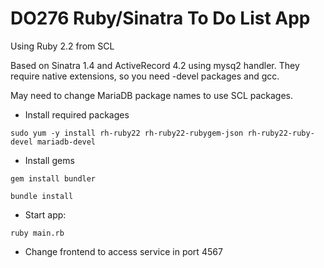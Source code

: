 # DO276 Ruby/Sinatra To Do List App

Using Ruby 2.2 from SCL

Based on Sinatra 1.4 and ActiveRecord 4.2 using mysq2 handler. They require native extensions, so you need -devel packages and gcc.

May need to change MariaDB package names to use SCL packages.

* Install required packages

`sudo yum -y install rh-ruby22 rh-ruby22-rubygem-json rh-ruby22-ruby-devel mariadb-devel`

* Install gems

`gem install bundler`

`bundle install`

* Start app:

`ruby main.rb`

* Change frontend to access service in port 4567

